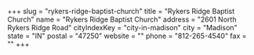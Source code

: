 +++
slug = "rykers-ridge-baptist-church"
title = "Rykers Ridge Baptist Church"
name = "Rykers Ridge Baptist Church"
address = "2601 North Rykers Ridge Road"
cityIndexKey = "city-in-madison"
city = "Madison"
state = "IN"
postal = "47250"
website = ""
phone = "812-265-4540"
fax = ""
+++
